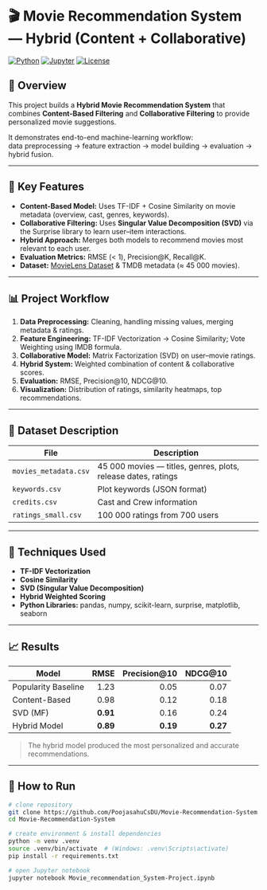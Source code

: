 # 🎬 Movie Recommendation System — Hybrid (Content + Collaborative)

[![Python](https://img.shields.io/badge/Python-3.8%2B-blue)]()
[![Jupyter](https://img.shields.io/badge/Jupyter-Notebook-orange)]()
[![License](https://img.shields.io/badge/License-MIT-green)]()

## 📘 Overview
This project builds a **Hybrid Movie Recommendation System** that combines **Content-Based Filtering** and **Collaborative Filtering** to provide personalized movie suggestions.

It demonstrates end-to-end machine-learning workflow:  
data preprocessing → feature extraction → model building → evaluation → hybrid fusion.

---

## 🚀 Key Features
- **Content-Based Model:** Uses TF-IDF + Cosine Similarity on movie metadata (overview, cast, genres, keywords).  
- **Collaborative Filtering:** Uses **Singular Value Decomposition (SVD)** via the Surprise library to learn user–item interactions.  
- **Hybrid Approach:** Merges both models to recommend movies most relevant to each user.  
- **Evaluation Metrics:** RMSE (< 1), Precision@K, Recall@K.  
- **Dataset:** [MovieLens Dataset](https://grouplens.org/datasets/movielens/latest/) & TMDB metadata (≈ 45 000 movies).

---

## 📊 Project Workflow
1. **Data Preprocessing:** Cleaning, handling missing values, merging metadata & ratings.  
2. **Feature Engineering:** TF-IDF Vectorization → Cosine Similarity; Vote Weighting using IMDB formula.  
3. **Collaborative Model:** Matrix Factorization (SVD) on user–movie ratings.  
4. **Hybrid System:** Weighted combination of content & collaborative scores.  
5. **Evaluation:** RMSE, Precision@10, NDCG@10.  
6. **Visualization:** Distribution of ratings, similarity heatmaps, top recommendations.

---

## 📂 Dataset Description
| File | Description |
|------|--------------|
| `movies_metadata.csv` | 45 000 movies — titles, genres, plots, release dates, ratings |
| `keywords.csv` | Plot keywords (JSON format) |
| `credits.csv` | Cast and Crew information |
| `ratings_small.csv` | 100 000 ratings from 700 users |

---

## 🧠 Techniques Used
- **TF-IDF Vectorization**  
- **Cosine Similarity**  
- **SVD (Singular Value Decomposition)**  
- **Hybrid Weighted Scoring**  
- **Python Libraries:** pandas, numpy, scikit-learn, surprise, matplotlib, seaborn  

---

## 📈 Results
| Model | RMSE | Precision@10 | NDCG@10 |
|-------|------:|--------------:|--------:|
| Popularity Baseline | 1.23 | 0.05 | 0.07 |
| Content-Based | 0.98 | 0.12 | 0.18 |
| SVD (MF) | **0.91** | 0.16 | 0.24 |
| Hybrid Model | **0.89** | **0.19** | **0.27** |

> The hybrid model produced the most personalized and accurate recommendations.

---

## 🧾 How to Run
```bash
# clone repository
git clone https://github.com/PoojasahuCsDU/Movie-Recommendation-System.git
cd Movie-Recommendation-System

# create environment & install dependencies
python -m venv .venv
source .venv/bin/activate  # (Windows: .venv\Scripts\activate)
pip install -r requirements.txt

# open Jupyter notebook
jupyter notebook Movie_recommendation_System-Project.ipynb
